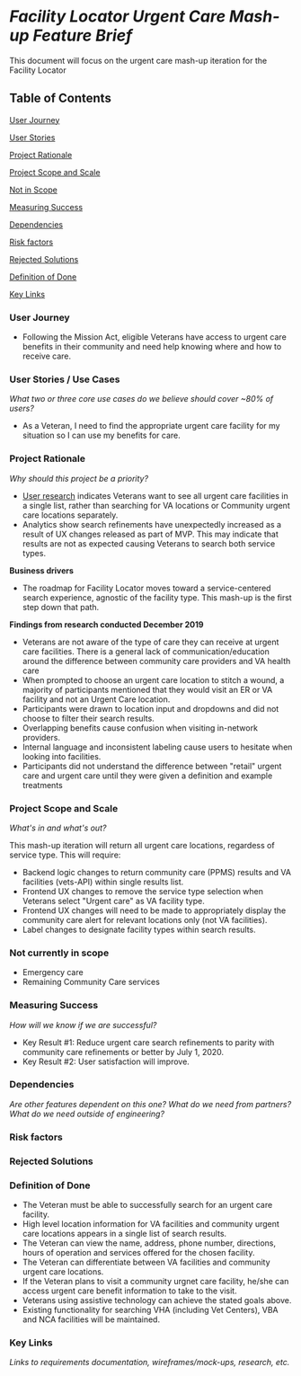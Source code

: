 # _Facility Locator Urgent Care Mash-up Feature Brief_

This document will focus on the urgent care mash-up iteration for the Facility Locator 
## Table of Contents

[User Journey](https://github.com/department-of-veterans-affairs/va.gov-team/blob/master/products/facilities/facility-locator/product/urgent-care/mash-up-product-brief.md#user-journey)

[User Stories](https://github.com/department-of-veterans-affairs/va.gov-team/blob/master/products/facilities/facility-locator/product/urgent-care/mash-up-product-brief.md#user-stories--use-cases)

[Project Rationale](https://github.com/department-of-veterans-affairs/va.gov-team/blob/master/products/facilities/facility-locator/product/urgent-care/mash-up-product-brief.md#project-rationale)

[Project Scope and Scale](https://github.com/department-of-veterans-affairs/va.gov-team/blob/master/products/facilities/facility-locator/product/urgent-care/mash-up-product-brief.md#project-scope-and-scale)

[Not in Scope](https://github.com/department-of-veterans-affairs/va.gov-team/blob/master/products/facilities/facility-locator/product/urgent-care/mash-up-product-brief.md#not-in-scope)

[Measuring Success](https://github.com/department-of-veterans-affairs/va.gov-team/blob/master/products/facilities/facility-locator/product/urgent-care/mash-up-product-brief.md#measuring-success)

[Dependencies](https://github.com/department-of-veterans-affairs/va.gov-team/blob/master/products/facilities/facility-locator/product/urgent-care/mash-up-product-brief.md#dependencies)

[Risk factors](https://github.com/department-of-veterans-affairs/va.gov-team/blob/master/products/facilities/facility-locator/product/urgent-care/mash-up-product-brief.md#risk-factors)

[Rejected Solutions](https://github.com/department-of-veterans-affairs/va.gov-team/blob/master/products/facilities/facility-locator/product/urgent-care/mash-up-product-brief.md#rejected-solutions)

[Definition of Done](https://github.com/department-of-veterans-affairs/va.gov-team/blob/master/products/facilities/facility-locator/product/urgent-care/mash-up-product-brief.md#definition-of-done)

[Key Links](https://github.com/department-of-veterans-affairs/va.gov-team/blob/master/products/facilities/facility-locator/product/urgent-care/mash-up-product-brief.md#key-links)

### User Journey
- Following the Mission Act, eligible Veterans have access to urgent care benefits in their community and need help knowing where and how to receive care. 

### User Stories / Use Cases
*What two or three core use cases do we believe should cover ~80% of users?*
- As a Veteran, I need to find the appropriate urgent care facility for my situation so I can use my benefits for care.

### Project Rationale
_Why should this project be a priority?_ 
- [User research](https://github.com/department-of-veterans-affairs/va.gov-team/blob/master/products/facilities/facility-locator/research/user-research/urgent-care/research-findings.md) indicates Veterans want to see all urgent care facilities in a single list, rather than searching for VA locations or Community urgent care locations separately. 
- Analytics show search refinements have unexpectedly increased as a result of UX changes released as part of MVP. This may indicate that results are not as expected causing Veterans to search both service types. 

**Business drivers**
- The roadmap for Facility Locator moves toward a service-centered search experience, agnostic of the facility type. This mash-up is the first step down that path. 

**Findings from research conducted December 2019**
- Veterans are not aware of the type of care they can receive at urgent care facilities. There is a general lack of communication/education around the difference between community care providers and VA health care
- When prompted to choose an urgent care location to stitch a wound, a majority of participants mentioned that they would visit an ER or VA facility and not an Urgent Care location.
- Participants were drawn to location input and dropdowns and did not choose to filter their search results.
- Overlapping benefits cause confusion when visiting in-network providers.
- Internal language and inconsistent labeling cause users to hesitate when looking into facilities.
- Participants did not understand the difference between "retail" urgent care and urgent care until they were given a definition and example treatments

### Project Scope and Scale
_What's in and what's out?_

This mash-up iteration will return all urgent care locations, regardess of service type. This will require:
- Backend logic changes to return community care (PPMS) results and VA facilities (vets-API) within single results list.
- Frontend UX changes to remove the service type selection when Veterans select "Urgent care" as VA facility type. 
- Frontend UX changes will need to be made to appropriately display the community care alert for relevant locations only (not VA facilities). 
- Label changes to designate facility types within search results. 

### Not currently in scope
- Emergency care
- Remaining Community Care services

### Measuring Success
_How will we know if we are successful?_

- Key Result #1: Reduce urgent care search refinements to parity with community care refinements or better by July 1, 2020. 
- Key Result #2: User satisfaction will improve. 

### Dependencies
_Are other features dependent on this one? What do we need from partners? What do we need outside of engineering?_
  
### Risk factors
 
### Rejected Solutions

### Definition of Done
- The Veteran must be able to successfully search for an urgent care facility.
- High level location information for VA facilities and community urgent care locations appears in a single list of search results.
- The Veteran can view the name, address, phone number, directions, hours of operation and services offered for the chosen facility. 
- The Veteran can differentiate between VA facilities and community urgent care locations. 
- If the Veteran plans to visit a community urgnet care facility, he/she can access urgent care benefit information to take to the visit. 
- Veterans using assistive technology can achieve the stated goals above.  
- Existing functionality for searching VHA (including Vet Centers), VBA and NCA facilities will be maintained. 

### Key Links
_Links to requirements documentation, wireframes/mock-ups, research, etc._

